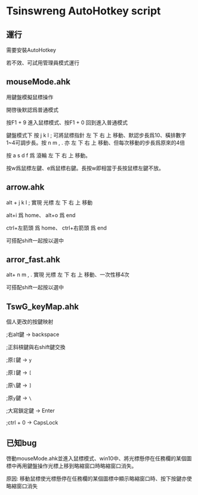 
# Tsinswreng AutoHotkey script

## 運行

需要安裝AutoHotkey

若不效、可試用管理員模式運行

## mouseMode.ahk
用鍵盤模擬鼠標操作

開啓後默認爲普通模式

按F1 + 9 進入鼠標模式、按F1 + 0 回到進入普通模式

鍵盤模式下 按 j k l ; 可將鼠標指針 左 下 右 上 移動、默認步長爲10、橫排數字1~4可調步長。按 n m , . 亦 左 下 右 上 移動、但每次移動的步長爲原來的4倍

按 a s d f 爲 滾輪 左 下 右 上 移動。

按w爲鼠標左鍵、e爲鼠標右鍵。長按w即相當于長按鼠標左鍵不放。

## arrow.ahk

alt + j k l ; 實現 光標 左 下 右 上 移動

alt+i 爲 home、 alt+o 爲 end

ctrl+左箭頭 爲 home、 ctrl+右箭頭 爲 end

可搭配shift一起按以選中

## arror_fast.ahk

alt+ n m , . 實現 光標 左 下 右 上 移動、一次性移4次

可搭配shift一起按以選中

## TswG_keyMap.ahk

個人更改的按鍵映射

;右alt鍵 -> backspace

;正斜槓鍵與右shift鍵交換

;原`[`鍵 -> `y`

;原`]`鍵 -> `[`

;原`\`鍵 -> `]`

;原`y`鍵 -> `\`

;大寫鎖定鍵 -> Enter

;ctrl + 0 -> CapsLock

## 已知bug

啓動mouseMode.ahk並進入鼠標模式、win10中、將光標懸停在任務欄的某個圖標中再用鍵盤操作光標上移到略縮窗口時略縮窗口消失。

原因: 移動鼠標使光標懸停在任務欄的某個圖標中顯示略縮窗口時、按下按鍵亦使略縮窗口消失

